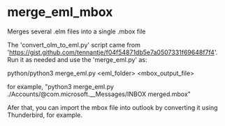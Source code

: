 # merge_eml_mbox
Merges several .elm files into a single .mbox file

The 'convert_olm_to_eml.py' script came from 'https://gist.github.com/tennantje/f04f54871db5e7a0507331f69648f7f4'. Run it as needed and use the 'merge_eml.py' as:

python/python3 merge_eml.py <eml_folder> <mbox_output_file>

for example, "python3 merge_eml.py ./Accounts/<username>@<domain>com.microsoft.__Messages/INBOX merged.mbox"

Afer that, you can import the mbox file into outlook by converting it using Thunderbird, for example.

